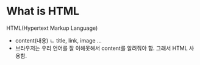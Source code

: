 # What is HTML
HTML(Hypertext Markup Language)
- content(내용)
ㄴ title, link, image ...
- 브라우저는 우리 언어를 잘 이해못해서
content를 알려줘야 함. 그래서 HTML 사용함.

